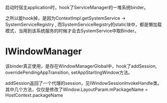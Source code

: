 启动时宿主application时，hook了ServiceManager的一堆系统binder。

之所以能hook掉，是因为ContextImpl.getSystemService -> SystemServiceRegistry , 而SystemServiceRegistry的static块中，都是懒加载模式，当用到该系统服务的时候才会去SystemService中取Binder。

# IWindowManager
该binder真正使用，是存在WindowManagerGlobal中，hook了addSession, overridePendingAppTransition, setAppStartingWindow方法。

addSession返回了一个代理的session，见IWindowSessionInvokeHandle类。其中几个方法，仅仅是修改了Window.LayoutParam.mPackageName = HostContext.packageName
